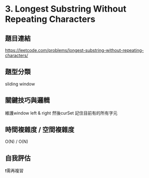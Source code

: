 # 3. Longest Substring Without Repeating Characters

## 題目連結
https://leetcode.com/problems/longest-substring-without-repeating-characters/
## 題型分類
sliding window

## 關鍵技巧與邏輯
維護window left & right
然後curSet 記住目前有的所有字元

## 時間複雜度 / 空間複雜度
O(N) / O(N)
## 自我評估
❗️需再複習


